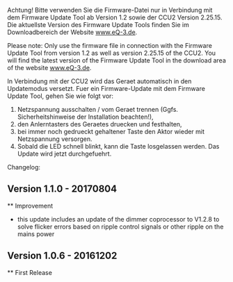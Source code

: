 ﻿Achtung! Bitte verwenden Sie die Firmware-Datei nur in Verbindung mit dem Firmware Update Tool ab Version 1.2 sowie der CCU2 Version 2.25.15.
Die aktuellste Version des Firmware Update Tools finden Sie im Downloadbereich der Website www.eQ-3.de.

Please note: Only use the firmware file in connection with the Firmware Update Tool from version 1.2 as well as version 2.25.15 of the CCU2.
You will find the latest version of the Firmware Update Tool in the download area of the website www.eQ-3.de.


In Verbindung mit der CCU2 wird das Geraet automatisch in den Updatemodus versetzt.
Fuer ein Firmware-Update mit dem Firmware Update Tool, gehen Sie wie folgt vor:
1. Netzspannung ausschalten / vom Geraet trennen (Ggfs. Sicherheitshinweise der Installation beachten!),
2. den Anlerntasters des Geraetes druecken und festhalten,
3. bei immer noch gedrueckt gehaltener Taste den Aktor wieder mit Netzspannung versorgen.
4. Sobald die LED schnell blinkt, kann die Taste losgelassen werden. Das Update wird jetzt durchgefuehrt.


Changelog:

Version 1.1.0 - 20170804
--------------------------------------------------------------
** Improvement
   * this update includes an update of the dimmer coprocessor
     to V1.2.8 to solve flicker errors based on ripple control signals
     or other ripple on the mains power


Version 1.0.6 - 20161202
--------------------------------------------------------------
** First Release
